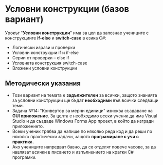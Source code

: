# Условни конструкции (базов вариант)

Урокът "**Условни конструкции**" има за цел да запознае учениците с конструкциите **if-else** и **switch-case** в езика C#:
 - Логически изрази и проверки
 - Условни конструкции if и if-else
 - Серии от проверки – else if
 - Условната конструкция switch-case
 - Вложени условни конструкции

## Методически указания
  - Този вариант на темата е **задължителен** за всички, защото знанията за условни конструкции ще бъдат **необходими** във всички следващи теми.
  - Задача №14: "Конвертор за мерни единици" изисква създаване на **GUI приложение**. За целта е необходимо всеки ученик да има Visual Studio и да създаде Windows Forms App проект, в който да изгради приложението.
  - Всеки ученик трябва да напише по няколко реда код и да реши по няколко практически задачи, защото **програмиране с учи с практика**.
  - Ако учениците напредват бавно, да се отделят повече часове, за да навлязат всички в писането и изпълнението на кратки C# програмки.

